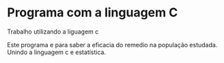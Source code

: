 # Programa com a linguagem C
 Trabalho utilizando a liguagem c
 
 Este programa e para saber a eficacia do remedio na população estudada.
 Unindo a linguagem c e estatística.
